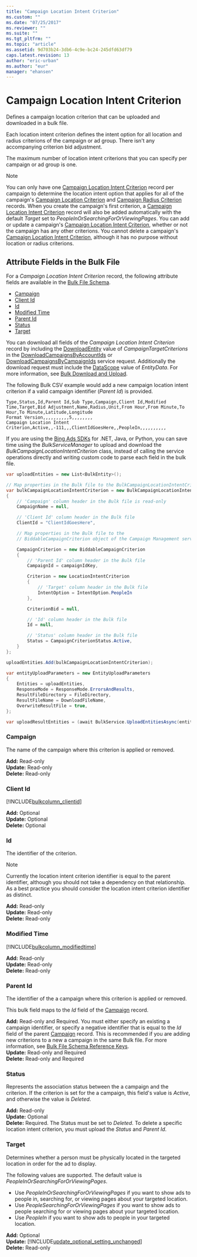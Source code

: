 ```yaml
---
title: "Campaign Location Intent Criterion"
ms.custom: ""
ms.date: "07/25/2017"
ms.reviewer: ""
ms.suite: ""
ms.tgt_pltfrm: ""
ms.topic: "article"
ms.assetid: 9d703b24-3db6-4c9e-bc24-245dfd63df79
caps.latest.revision: 13
author: "eric-urban"
ms.author: "eur"
manager: "ehansen"
---
```

# Campaign Location Intent Criterion
Defines a campaign location criterion that can be uploaded and downloaded in a bulk file.

Each location intent criterion defines the intent option for all location and radius criterions of the campaign or ad group. There isn't any accompanying criterion bid adjustment. 

The maximum number of location intent criterions that you can specify per campaign or ad group is one.

> [!NOTE]
> You can only have one [Campaign Location Intent Criterion](../bulk-api/campaign-location-intent-criterion.md) record per campaign to determine the location intent option that applies for all of the campaign's [Campaign Location Criterion](../bulk-api/campaign-location-criterion.md) and [Campaign Radius Criterion](../bulk-api/campaign-radius-criterion.md) records. When you create the campaign's first criterion, a [Campaign Location Intent Criterion](../bulk-api/campaign-location-intent-criterion.md) record will also be added automatically with the default *Target* set to *PeopleInOrSearchingForOrViewingPages*. You can add or update a campaign's [Campaign Location Intent Criterion](../bulk-api/campaign-location-intent-criterion.md), whether or not the campaign has any other criterions. You cannot delete a campaign's [Campaign Location Intent Criterion](../bulk-api/campaign-location-intent-criterion.md), although it has no purpose without location or radius criterions. 

## <a name="entitydata"></a>Attribute Fields in the Bulk File
For a *Campaign Location Intent Criterion* record, the following attribute fields are available in the [Bulk File Schema](../bulk-api/bulk-file-schema.md). 

- [Campaign](#campaign)
- [Client Id](#clientid)
- [Id](#id)
- [Modified Time](#modifiedtime)
- [Parent Id](#parentid)
- [Status](#status)
- [Target](#target)

You can download all fields of the *Campaign Location Intent Criterion* record by including the [DownloadEntity](../bulk-api/downloadentity-value-set.md) value of *CampaignTargetCriterions* in the [DownloadCampaignsByAccountIds](../bulk-api/downloadcampaignsbyaccountids-service-operation.md) or [DownloadCampaignsByCampaignIds](../bulk-api/downloadcampaignsbycampaignids-service-operation.md) service request. Additionally the download request must include the [DataScope](../bulk-api/datascope-value-set.md) value of *EntityData*. For more information, see [Bulk Download and Upload](https://msdn.microsoft.com/library/bing-ads-bulk-download-and-upload-guide.aspx).

The following Bulk CSV example would add a new campaign location intent criterion if a valid campaign identifier (*Parent Id*) is provided. 

```csv
Type,Status,Id,Parent Id,Sub Type,Campaign,Client Id,Modified Time,Target,Bid Adjustment,Name,Radius,Unit,From Hour,From Minute,To Hour,To Minute,Latitude,Longitude
Format Version,,,,,,,,,,5,,,,,,,,
Campaign Location Intent Criterion,Active,,-111,,,ClientIdGoesHere,,PeopleIn,,,,,,,,,,
```

If you are using the [Bing Ads SDKs](https://msdn.microsoft.com/library/bing-ads-client-libraries.aspx) for .NET, Java, or Python, you can save time using the *BulkServiceManager* to upload and download the *BulkCampaignLocationIntentCriterion* class, instead of calling the service operations directly and writing custom code to parse each field in the bulk file. 

```csharp
var uploadEntities = new List<BulkEntity>();

// Map properties in the Bulk file to the BulkCampaignLocationIntentCriterion
var bulkCampaignLocationIntentCriterion = new BulkCampaignLocationIntentCriterion
{
    // 'Campaign' column header in the Bulk file is read-only
    CampaignName = null,

    // 'Client Id' column header in the Bulk file
    ClientId = "ClientIdGoesHere",

    // Map properties in the Bulk file to the 
    // BiddableCampaignCriterion object of the Campaign Management service.

    CampaignCriterion = new BiddableCampaignCriterion
    {
        // 'Parent Id' column header in the Bulk file
        CampaignId = campaignIdKey,

        Criterion = new LocationIntentCriterion
        {
            // 'Target' column header in the Bulk file
            IntentOption = IntentOption.PeopleIn
        },

        CriterionBid = null,

        // 'Id' column header in the Bulk file
        Id = null,

        // 'Status' column header in the Bulk file
        Status = CampaignCriterionStatus.Active,
    }
};

uploadEntities.Add(bulkCampaignLocationIntentCriterion);

var entityUploadParameters = new EntityUploadParameters
{
    Entities = uploadEntities,
    ResponseMode = ResponseMode.ErrorsAndResults,
    ResultFileDirectory = FileDirectory,
    ResultFileName = DownloadFileName,
    OverwriteResultFile = true,
};

var uploadResultEntities = (await BulkService.UploadEntitiesAsync(entityUploadParameters)).ToList();
```

### <a name="campaign"></a>Campaign
The name of the campaign where this criterion is applied or removed.  

**Add:** Read-only  
**Update:** Read-only  
**Delete:** Read-only  

### <a name="clientid"></a>Client Id
[!INCLUDE[bulkcolumn_clientid](../bulk-api/includes/bulkcolumn-clientid.md)]

**Add:** Optional  
**Update:** Optional    
**Delete:** Optional  

### <a name="id"></a>Id
The identifier of the criterion.

> [!NOTE]
> Currently the location intent criterion identifier is equal to the parent identifier, although you should not take a dependency on that relationship. As a best practice you should consider the location intent criterion identifier as distinct.

**Add:** Read-only  
**Update:** Read-only  
**Delete:** Read-only  

### <a name="modifiedtime"></a>Modified Time
[!INCLUDE[bulkcolumn_modifiedtime](../bulk-api/includes/bulkcolumn-modifiedtime.md)]

**Add:** Read-only  
**Update:** Read-only  
**Delete:** Read-only  

### <a name="parentid"></a>Parent Id
The identifier of the a campaign where this criterion is applied or removed.
	
This bulk field maps to the *Id* field of the [Campaign](../bulk-api/campaign.md) record. 

**Add:** Read-only and Required. You must either specify an existing a campaign identifier, or specify a negative identifier that is equal to the *Id* field of the parent [Campaign](../bulk-api/campaign.md) record. This is recommended if you are adding new criterions to a new a campaign in the same Bulk file. For more information, see [Bulk File Schema Reference Keys](https://msdn.microsoft.com/library/bing-ads-bulk-file-schema.aspx#referencekeys).  
**Update:** Read-only and Required  
**Delete:** Read-only and Required  

### <a name="status"></a>Status
Represents the association status between the a campaign and the criterion. If the criterion is set for the a campaign, this field's value is *Active*, and otherwise the value is *Deleted*.

**Add:** Read-only  
**Update:** Optional  
**Delete:** Required. The Status must be set to *Deleted*. To delete a specific location intent criterion, you must upload the *Status* and *Parent Id*. 


### <a name="target"></a>Target
Determines whether a person must be physically located in the targeted location in order for the ad to display.

The following values are supported. The default value is *PeopleInOrSearchingForOrViewingPages*.
  - Use *PeopleInOrSearchingForOrViewingPages* if you want to show ads to people in, searching for, or viewing pages about your targeted location.  
  - Use *PeopleSearchingForOrViewingPages* if you want to show ads to people searching for or viewing pages about your targeted location.  
  - Use *PeopleIn* if you want to show ads to people in your targeted location.  

**Add:** Optional  
**Update:** [!INCLUDE[update_optional_setting_unchanged](../bulk-api/includes/update-optional-setting-unchanged.md)]  
**Delete:** Read-only  
